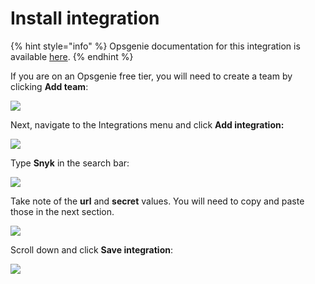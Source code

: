 # Install integration

{% hint style="info" %}
Opsgenie documentation for this integration is available [here](https://docs.opsgenie.com/docs/snyk-integration#sample-payload-sent-from-snyk-to-opsgenie).
{% endhint %}

If you are on an Opsgenie free tier, you will need to create a team by clicking **Add team**:

![](https://github.com/snyk/user-docs/tree/695c746d1b207ffdf923b84e4590d31b29e2cc73/docs/.gitbook/assets/opsgenie-team-menu.png)

Next, navigate to the Integrations menu and click **Add integration:**

![](https://github.com/snyk/user-docs/tree/695c746d1b207ffdf923b84e4590d31b29e2cc73/docs/.gitbook/assets/opsgenie-integration-menu.png)

Type **Snyk** in the search bar:

![](https://github.com/snyk/user-docs/tree/695c746d1b207ffdf923b84e4590d31b29e2cc73/docs/.gitbook/assets/opsgenie-integration-list.png)

Take note of the **url** and **secret** values. You will need to copy and paste those in the next section.

![](https://github.com/snyk/user-docs/tree/695c746d1b207ffdf923b84e4590d31b29e2cc73/docs/.gitbook/assets/opsgenie-integration-config.png)

Scroll down and click **Save integration**:

![](https://github.com/snyk/user-docs/tree/695c746d1b207ffdf923b84e4590d31b29e2cc73/docs/.gitbook/assets/opsgenie-integration-save.png)


